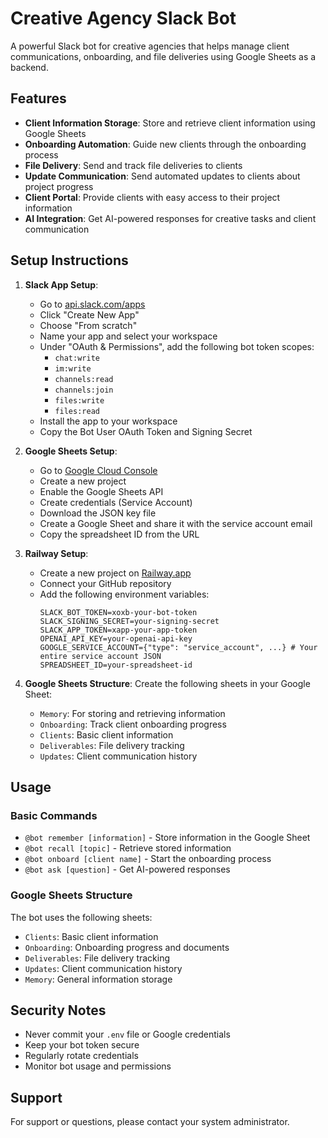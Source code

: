 # Creative Agency Slack Bot

A powerful Slack bot for creative agencies that helps manage client communications, onboarding, and file deliveries using Google Sheets as a backend.

## Features

- **Client Information Storage**: Store and retrieve client information using Google Sheets
- **Onboarding Automation**: Guide new clients through the onboarding process
- **File Delivery**: Send and track file deliveries to clients
- **Update Communication**: Send automated updates to clients about project progress
- **Client Portal**: Provide clients with easy access to their project information
- **AI Integration**: Get AI-powered responses for creative tasks and client communication

## Setup Instructions

1. **Slack App Setup**:
   - Go to [api.slack.com/apps](https://api.slack.com/apps)
   - Click "Create New App"
   - Choose "From scratch"
   - Name your app and select your workspace
   - Under "OAuth & Permissions", add the following bot token scopes:
     - `chat:write`
     - `im:write`
     - `channels:read`
     - `channels:join`
     - `files:write`
     - `files:read`
   - Install the app to your workspace
   - Copy the Bot User OAuth Token and Signing Secret

2. **Google Sheets Setup**:
   - Go to [Google Cloud Console](https://console.cloud.google.com)
   - Create a new project
   - Enable the Google Sheets API
   - Create credentials (Service Account)
   - Download the JSON key file
   - Create a Google Sheet and share it with the service account email
   - Copy the spreadsheet ID from the URL

3. **Railway Setup**:
   - Create a new project on [Railway.app](https://railway.app)
   - Connect your GitHub repository
   - Add the following environment variables:
     ```
     SLACK_BOT_TOKEN=xoxb-your-bot-token
     SLACK_SIGNING_SECRET=your-signing-secret
     SLACK_APP_TOKEN=xapp-your-app-token
     OPENAI_API_KEY=your-openai-api-key
     GOOGLE_SERVICE_ACCOUNT={"type": "service_account", ...} # Your entire service account JSON
     SPREADSHEET_ID=your-spreadsheet-id
     ```

4. **Google Sheets Structure**:
   Create the following sheets in your Google Sheet:
   - `Memory`: For storing and retrieving information
   - `Onboarding`: Track client onboarding progress
   - `Clients`: Basic client information
   - `Deliverables`: File delivery tracking
   - `Updates`: Client communication history

## Usage

### Basic Commands

- `@bot remember [information]` - Store information in the Google Sheet
- `@bot recall [topic]` - Retrieve stored information
- `@bot onboard [client name]` - Start the onboarding process
- `@bot ask [question]` - Get AI-powered responses

### Google Sheets Structure

The bot uses the following sheets:
- `Clients`: Basic client information
- `Onboarding`: Onboarding progress and documents
- `Deliverables`: File delivery tracking
- `Updates`: Client communication history
- `Memory`: General information storage

## Security Notes

- Never commit your `.env` file or Google credentials
- Keep your bot token secure
- Regularly rotate credentials
- Monitor bot usage and permissions

## Support

For support or questions, please contact your system administrator. 